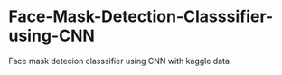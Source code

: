 # Face-Mask-Detection-Classsifier-using-CNN
Face mask detecion classsifier using CNN with kaggle data
